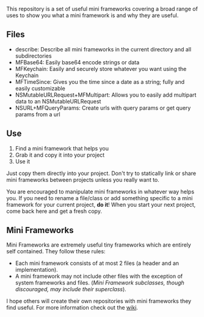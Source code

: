 This repository is a set of useful mini frameworks covering a broad range of uses to show you what a mini framework is and why they are useful.


Files
-----

- describe: Describe all mini frameworks in the current directory and all subdirectories
- MFBase64: Easily base64 encode strings or data
- MFKeychain: Easily and securely store whatever you want using the Keychain
- MFTimeSince: Gives you the time since a date as a string; fully and easily customizable
- NSMutableURLRequest+MFMultipart: Allows you to easily add multipart data to an NSMutableURLRequest
- NSURL+MFQueryParams: Create urls with query params or get query params from a url


Use
---

1. Find a mini framework that helps you
2. Grab it and copy it into your project
3. Use it

Just copy them directly into your project. Don't try to statically link or share mini frameworks between projects unless you really want to.

You are encouraged to manipulate mini frameworks in whatever way helps you. If you need to rename a file/class or add something specific to a mini framework for your current project, **do it**! When you start your next project, come back here and get a fresh copy.


Mini Frameworks
---------------

Mini Frameworks are extremely useful tiny frameworks which are entirely self contained. They follow these rules:

- Each mini framework consists of at most 2 files (a header and an implementation).
- A mini framework may not include other files with the exception of system frameworks and files. (*Mini Framework subclasses, though discouraged, may include their superclass*).

I hope others will create their own repositories with mini frameworks they find useful. For more information check out the [wiki](https://github.com/jasongregori/mini-frameworks/wiki).